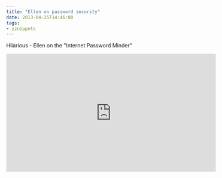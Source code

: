 ```yaml
---
title: "Ellen on password security"
date: 2013-04-25T14:46:00
tags:
- zznippets
---
```

Hilarious - Ellen on the "Internet Password Minder"

<iframe width="560" height="315" src="https://www.youtube.com/embed/Srh_TV_J144" frameborder="0" allowfullscreen></iframe>
